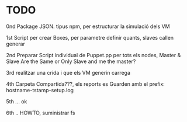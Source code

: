 # TODO 

0nd Package JSON. tipus npm, per estructurar la simulació dels VM

1st Script per crear Boxes, per parametre definir quants, slaves callen generar

2nd Preparar Script individual de Puppet.pp per tots els nodes, Master & Slave Are the Same or Only Slave and me the master?

3rd realitzar una crida i que els VM generin carrega

4th Carpeta Compartida???, els reports es Guarden amb el prefix: hostname-tstamp-setup.log

5th ... ok

6th .. HOWTO, suministrar fs
